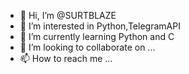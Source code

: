- 👋 Hi, I’m @SURTBLAZE
- 👀 I’m interested in Python,TelegramAPI
- 🌱 I’m currently learning Python and C
- 💞️ I’m looking to collaborate on ...
- 📫 How to reach me ...

<!---
SURTBLAZE/SURTBLAZE is a ✨ special ✨ repository because its `README.md` (this file) appears on your GitHub profile.
You can click the Preview link to take a look at your changes.
--->
